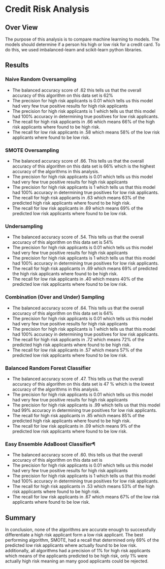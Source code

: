 # Credit Risk Analysis

## Over View 
The purpose of this analysis is to compare machine learning to models. The models should determine if a person his high or low risk for a credit card. To do this, we used imbalanced-learn and scikit-learn python libraries.

## Results

### Naive Random Oversampling

* The balanced accuracy score of .62 this tells us that the overall accuracy of this algorithm on this data set is 62%
* The precision for high risk applicants is 0.01 which tells us this model had very few true positive results for high risk applicants 
* The precision for high risk applicants is 1 which tells us that this model had 100% accuracy in determining true positives for low risk applicants. 
* The recall for high risk applicants in .66 which means 66% of the high risk applicants where found to be high risk.
* The recall for low risk applicants in .58 which means 58% of the low risk applicants where found to be low risk.

### SMOTE Oversampling

* The balanced accuracy score of .66. This tells us that the overall accuracy of this algorithm on this data set is 66% which is the highest accuracy of the algorithms in this analysis.
* The precision for high risk applicants is 0.01 which tells us this model had very few true positive results for high risk applicants 
* The precision for high risk applicants is 1 which tells us that this model had 100% accuracy in determining true positives for low risk applicants. 
* The recall for high risk applicants in .63 which means 63% of the predicted high risk applicants where found to be high risk.
* The recall for low risk applicants in .69 which means 69% of the predicted low risk applicants where found to be low risk.

### Undersampling

* The balanced accuracy score of .54. This tells us that the overall accuracy of this algorithm on this data set is 54%
* The precision for high risk applicants is 0.01 which tells us this model had very few true positive results for high risk applicants 
* The precision for high risk applicants is 1 which tells us that this model had 100% accuracy in determining true positives for low risk applicants. 
* The recall for high risk applicants in .69 which means 69%  of predicted the high risk applicants where found to be high risk.
* The recall for low risk applicants in .40 which means 40% of the predicted low risk applicants where found to be low risk.

### Combination (Over and Under) Sampling

* The balanced accuracy score of .64. This tells us that the overall accuracy of this algorithm on this data set is 64%
* The precision for high risk applicants is 0.01 which tells us this model had very few true positive results for high risk applicants 
* The precision for high risk applicants is 1 which tells us that this model had 100% accuracy in determining true positives for low risk applicants. 
* The recall for high risk applicants in .72 which means 72% of the predicted high risk applicants where found to be high risk.
* The recall for low risk applicants in .57 which means 57% of the predicted low risk applicants where found to be low risk.

### Balanced Random Forest Classifier

* The balanced accuracy score of .47. This tells us that the overall accuracy of this algorithm on this data set is 47 % which is the lowest accuracy of the algorithms in this analysis.
* The precision for high risk applicants is 0.01 which tells us this model had very few true positive results for high risk applicants 
* The precision for high risk applicants is .99 which tells us that this model had 99% accuracy in determining true positives for low risk applicants. 
* The recall for high risk applicants in .85 which means 85% of the predicted high risk applicants where found to be high risk.
* The recall for low risk applicants in .09 which means 9% of the predicted low risk applicants where found to be low risk.

### Easy Ensemble AdaBoost Classifier¶

* The balanced accuracy score of .60. this tells us that the overall accuracy of this algorithm on this data set is 
* The precision for high risk applicants is 0.01 which tells us this model had very few true positive results for high risk applicants 
* The precision for high risk applicants is 1 which tells us that this model had 100% accuracy in determining true positives for low risk applicants. 
* The recall for high risk applicants in .53 which means 53% of the high risk applicants where found to be high risk.
* The recall for low risk applicants in .67 which means 67% of the low risk applicants where found to be low risk.

## Summary 

In conclusion, none of the algorithms are accurate enough to successfully differentiate a high risk applicant form a low risk applicant. The best performing algorithm, SMOTE, had a recall that determined only 69% of the predicted low risk applicants where actually found to be low risk. additionally, all algorithms had a precision of 1% for high risk applicants which means of the applicants predicted to be high risk, only 1% were actually high risk meaning an many good applicants could be rejected. 

